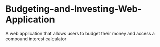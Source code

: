 # Budgeting-and-Investing-Web-Application
A web application that allows users to budget their money and access a compound interest calculator
